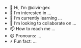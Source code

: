 - 👋 Hi, I’m @civir-gex
- 👀 I’m interested in ...
- 🌱 I’m currently learning ...
- 💞️ I’m looking to collaborate on ...
- 📫 How to reach me ...
- 😄 Pronouns: ...
- ⚡ Fun fact: ...

<!---
civir-gex/civir-gex is a ✨ special ✨ repository because its `README.md` (this file) appears on your GitHub profile.
You can click the Preview link to take a look at your changes.
--->

